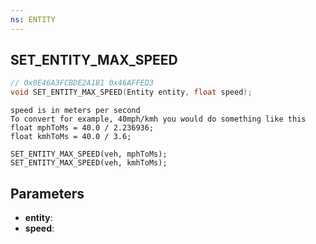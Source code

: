 ```yaml
---
ns: ENTITY
---
```

## SET_ENTITY_MAX_SPEED

```c
// 0x0E46A3FCBDE2A1B1 0x46AFFED3
void SET_ENTITY_MAX_SPEED(Entity entity, float speed);
```

```
speed is in meters per second
To convert for example, 40mph/kmh you would do something like this
float mphToMs = 40.0 / 2.236936;
float kmhToMs = 40.0 / 3.6;

SET_ENTITY_MAX_SPEED(veh, mphToMs);
SET_ENTITY_MAX_SPEED(veh, kmhToMs);
```


## Parameters
* **entity**: 
* **speed**: 

